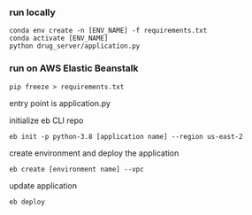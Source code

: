 ### run locally

```
conda env create -n [ENV_NAME] -f requirements.txt
conda activate [ENV_NAME]
python drug_server/application.py
```

### run on AWS Elastic Beanstalk

```
pip freeze > requirements.txt
```

entry point is application.py

initialize eb CLI repo

```
eb init -p python-3.8 [application name] --region us-east-2
```

create environment and deploy the application

```
eb create [environment name] --vpc
```

update application

```
eb deploy
```
